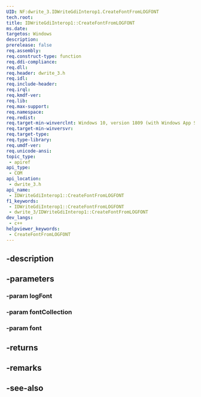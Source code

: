 ```yaml
---
UID: NF:dwrite_3.IDWriteGdiInterop1.CreateFontFromLOGFONT
tech.root: 
title: IDWriteGdiInterop1::CreateFontFromLOGFONT
ms.date: 
targetos: Windows
description: 
prerelease: false
req.assembly: 
req.construct-type: function
req.ddi-compliance: 
req.dll: 
req.header: dwrite_3.h
req.idl: 
req.include-header: 
req.irql: 
req.kmdf-ver: 
req.lib: 
req.max-support: 
req.namespace: 
req.redist: 
req.target-min-winverclnt: Windows 10, version 1809 (with Windows App SDK 0.5 or later)
req.target-min-winversvr: 
req.target-type: 
req.type-library: 
req.umdf-ver: 
req.unicode-ansi: 
topic_type:
 - apiref
api_type:
 - COM
api_location:
 - dwrite_3.h
api_name:
 - IDWriteGdiInterop1::CreateFontFromLOGFONT
f1_keywords:
 - IDWriteGdiInterop1::CreateFontFromLOGFONT
 - dwrite_3/IDWriteGdiInterop1::CreateFontFromLOGFONT
dev_langs:
 - c++
helpviewer_keywords:
 - CreateFontFromLOGFONT
---
```


## -description

## -parameters

### -param logFont

### -param fontCollection

### -param font

## -returns

## -remarks

## -see-also

